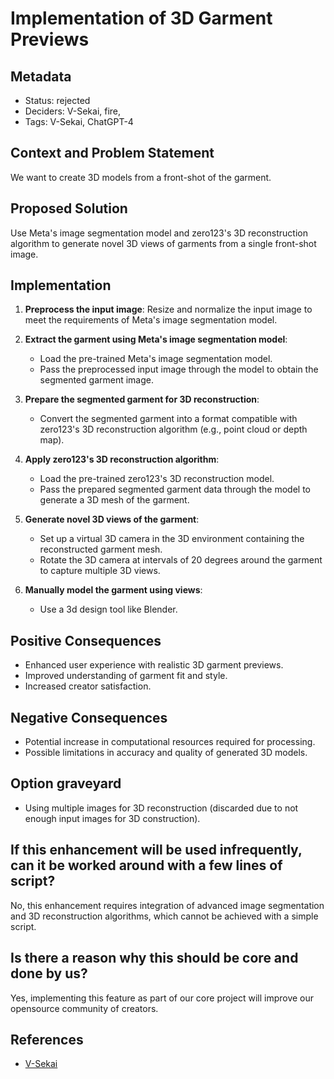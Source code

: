 # Implementation of 3D Garment Previews

## Metadata

- Status: rejected <!-- draft | proposed | rejected | accepted | deprecated | superseded by -->
- Deciders: V-Sekai, fire,
- Tags: V-Sekai, ChatGPT-4

## Context and Problem Statement

We want to create 3D models from a front-shot of the garment.

## Proposed Solution

Use Meta's image segmentation model and zero123's 3D reconstruction algorithm to generate novel 3D views of garments from a single front-shot image.

## Implementation

1. **Preprocess the input image**: Resize and normalize the input image to meet the requirements of Meta's image segmentation model.

2. **Extract the garment using Meta's image segmentation model**:
   - Load the pre-trained Meta's image segmentation model.
   - Pass the preprocessed input image through the model to obtain the segmented garment image.

3. **Prepare the segmented garment for 3D reconstruction**:
   - Convert the segmented garment into a format compatible with zero123's 3D reconstruction algorithm (e.g., point cloud or depth map).

4. **Apply zero123's 3D reconstruction algorithm**:
   - Load the pre-trained zero123's 3D reconstruction model.
   - Pass the prepared segmented garment data through the model to generate a 3D mesh of the garment.

5. **Generate novel 3D views of the garment**:
   - Set up a virtual 3D camera in the 3D environment containing the reconstructed garment mesh.
   - Rotate the 3D camera at intervals of 20 degrees around the garment to capture multiple 3D views.

6. **Manually model the garment using views**:
   - Use a 3d design tool like Blender.

## Positive Consequences

- Enhanced user experience with realistic 3D garment previews.
- Improved understanding of garment fit and style.
- Increased creator satisfaction.

## Negative Consequences

- Potential increase in computational resources required for processing.
- Possible limitations in accuracy and quality of generated 3D models.

## Option graveyard

- Using multiple images for 3D reconstruction (discarded due to not enough input images for 3D construction).

## If this enhancement will be used infrequently, can it be worked around with a few lines of script?

No, this enhancement requires integration of advanced image segmentation and 3D reconstruction algorithms, which cannot be achieved with a simple script.

## Is there a reason why this should be core and done by us?

Yes, implementing this feature as part of our core project will improve our opensource community of creators.

## References

- [V-Sekai](https://v-sekai.org/)
